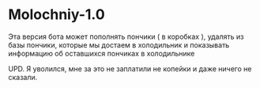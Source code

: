 # Molochniy-1.0

Эта версия бота может пополнять пончики ( в коробках ), удалять из базы пончики, которые мы достаем в холодильник и показывать информацию об оставшихся пончиках в холодильнике


UPD.
Я уволился, мне за это не заплатили не копейки и даже ничего не сказали.
